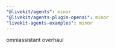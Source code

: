 ```yaml
---
"@livekit/agents": minor
"@livekit/agents-plugin-openai": minor
"livekit-agents-examples": minor
---
```


omniassistant overhaul
